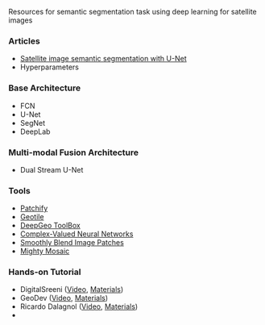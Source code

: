 Resources for semantic segmentation task using deep learning for satellite images

### Articles
* [Satellite image semantic segmentation with U-Net](https://medium.com/vooban-ai/satellite-image-segmentation-a-workflow-with-u-net-7ff992b2a56e)
* Hyperparameters

### Base Architecture
* FCN
* U-Net
* SegNet
* DeepLab

### Multi-modal Fusion Architecture
* Dual Stream U-Net

### Tools
* [Patchify](https://github.com/dovahcrow/patchify.py)
* [Geotile](https://github.com/iamtekson/geotile)
* [DeepGeo ToolBox](https://github.com/rvmaretto/deepgeo)
* [Complex-Valued Neural Networks](https://github.com/NEGU93/cvnn)
* [Smoothly Blend Image Patches](https://github.com/Vooban/Smoothly-Blend-Image-Patches)
* [Mighty Mosaic](https://github.com/AurelienColin/MightyMosaic)

### Hands-on Tutorial
* DigitalSreeni ([Video](https://www.youtube.com/watch?v=jvZm8REF2KY), [Materials](https://github.com/bnsreenu/python_for_microscopists/tree/master/228_semantic_segmentation_of_aerial_imagery_using_unet))
* GeoDev ([Video](#), [Materials](https://github.com/iamtekson/deep-learning-for-earth-observation))
* Ricardo Dalagnol ([Video](https://www.youtube.com/watch?v=N3CHgRlRqOA), [Materials](https://github.com/ricds/DL_RS_GEE))
* 
